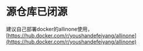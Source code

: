 # 源仓库已闭源

建议自己部署docker的allinone使用，[https://hub.docker.com/r/youshandefeiyang/allinone](https://hub.docker.com/r/youshandefeiyang/allinone)
